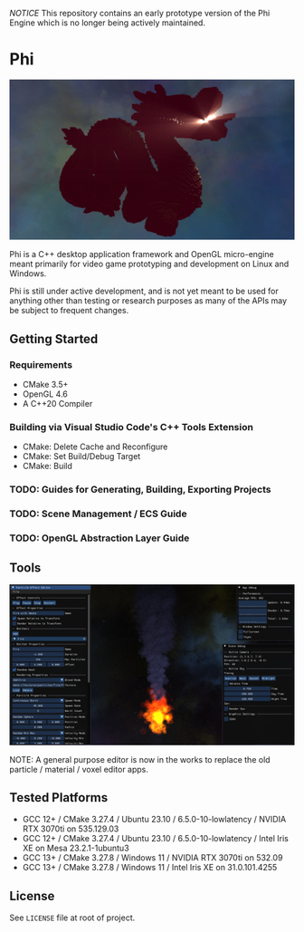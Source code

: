*NOTICE*
This repository contains an early prototype version of the Phi Engine which is no longer being actively maintained.

# Phi
![voxel_screenshot.png](https://github.com/Chestnut45/phi/blob/main/screenshots/voxel_screenshot.png)

Phi is a C++ desktop application framework and OpenGL micro-engine meant primarily for video game prototyping and development on Linux and Windows.

Phi is still under active development, and is not yet meant to be used for anything other than testing or research purposes as many of the APIs may be subject to frequent changes.

## Getting Started

### Requirements

- CMake 3.5+
- OpenGL 4.6
- A C++20 Compiler

### Building via Visual Studio Code's C++ Tools Extension

- CMake: Delete Cache and Reconfigure
- CMake: Set Build/Debug Target
- CMake: Build

### TODO: Guides for Generating, Building, Exporting Projects

### TODO: Scene Management / ECS Guide

### TODO: OpenGL Abstraction Layer Guide

## Tools

![effect_editor_screenshot.png](https://github.com/Chestnut45/phi/blob/main/screenshots/effect_editor_screenshot.png)

NOTE: A general purpose editor is now in the works to replace the old particle / material / voxel editor apps.

## Tested Platforms

- GCC 12+ / CMake 3.27.4 / Ubuntu 23.10 / 6.5.0-10-lowlatency / NVIDIA RTX 3070ti on 535.129.03
- GCC 12+ / CMake 3.27.4 / Ubuntu 23.10 / 6.5.0-10-lowlatency / Intel Iris XE on Mesa 23.2.1-1ubuntu3
- GCC 13+ / CMake 3.27.8 / Windows 11 / NVIDIA RTX 3070ti on 532.09
- GCC 13+ / CMake 3.27.8 / Windows 11 / Intel Iris XE on 31.0.101.4255

## License

See `LICENSE` file at root of project.
